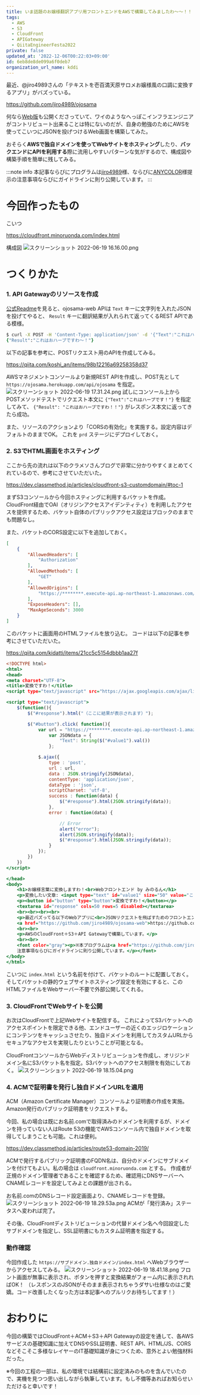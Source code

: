 ```yaml
---
title: いま話題のお嬢様翻訳アプリ用フロントエンドをAWSで構築してみましたわ〜〜！！！
tags:
  - AWS
  - S3
  - CloudFront
  - APIGateway
  - QiitaEngineerFesta2022
private: false
updated_at: '2022-12-06T00:22:03+09:00'
id: 6eb8de8de099a6f0deb7
organization_url_name: kddi
---
```

最近、@jiro4989さんの「テキストを壱百満天原サロメお嬢様風の口調に変換するアプリ」がバズっている。

https://github.com/jiro4989/ojosama

何なら[Web版](https://github.com/jiro4989/ojosama-web)も公開くださっていて、ワイのようなへっぽこインフラエンジニアがコントリビュート出来ることは特にないのだが、自身の勉強のためにAWSを使ってこいつにJSONを投げつけるWeb画面を構築してみた。

おそらく**AWSで独自ドメインを使ってWebサイトをホスティング**したり、**バックエンドにAPIを利用する**際に流用しやすいパターンな気がするので、構成図や構築手順を簡単に残してみる。

:::note info
本記事ならびにプログラムは[jiro4989](https://github.com/jiro4989/ojosama-web#%E3%83%97%E3%83%AD%E3%82%B0%E3%83%A9%E3%83%A0%E3%81%AE%E4%BD%BF%E7%94%A8%E3%81%AB%E3%81%A4%E3%81%84%E3%81%A6)様、ならびに[ANYCOLOR](https://event.nijisanji.app/guidelines/)様提示の注意事項ならびにガイドラインに則り公開しています。
:::


# 今回作ったもの

こいつ

https://cloudfront.minoruonda.com/index.html

構成図
![スクリーンショット 2022-06-19 16.16.00.png](https://qiita-image-store.s3.ap-northeast-1.amazonaws.com/0/1633856/feb6c961-b3d0-6b91-bc9d-54c1b29bcbed.png)


# つくりかた

### 1. API Gatewayのリソースを作成
[公式Readme](https://github.com/jiro4989/ojosama-web/blob/main/README.adoc)を見ると、ojosama-web APIは `Text` キーに文字列を入れたJSONを投げてやると、 `Result` キーに翻訳結果が入れられて返ってくるREST APIである模様。

```zsh
$ curl -X POST -H 'Content-Type: application/json' -d '{"Text":"これはハーブです！"}' https://ojosama.herokuapp.com/api/ojosama
{"Result":"これはおハーブですわ～！"}
```

以下の記事を参考に、POSTリクエスト用のAPIを作成してみる。

https://qiita.com/koshi_an/items/98b12216a69258358d37

AWSマネジメントコンソールより新規REST APIを作成し、POST先として　`https://ojosama.herokuapp.com/api/ojosama` を指定。
![スクリーンショット 2022-06-19 17.31.24.png](https://qiita-image-store.s3.ap-northeast-1.amazonaws.com/0/1633856/653c61da-b502-2e91-7e83-64abb689ec84.png)
試しにコンソール上からPOSTメソッドテストでリクエスト本文に `{"Text":"これはハーブです！"}` を指定してみて、 `{"Result": "これはおハーブですわ！！"}` がレスポンス本文に返ってきたら成功。

また、リソースのアクションより「CORSの有効化」を実施する。設定内容はデフォルトのままでOK。
これを `prd` ステージにデプロイしておく。


### 2. S3でHTML画面をホスティング

ここから先の流れは以下のクラメソさんブログで非常に分かりやすくまとめてくれているので、参考にさせていただいた。

https://dev.classmethod.jp/articles/cloudfront-s3-customdomain/#toc-1

まずS3コンソールから今回ホスティングに利用するバケットを作成。
CloudFront経由でOAI（オリジンアクセスアイデンティティ）を利用したアクセスを提供するため、バケット自体のパブリックアクセス設定はブロックのままでも問題なし。

また、バケットのCORS設定に以下を追加しておく。

```json
[
    {
        "AllowedHeaders": [
            "Authorization"
        ],
        "AllowedMethods": [
            "GET"
        ],
        "AllowedOrigins": [
            "https://********.execute-api.ap-northeast-1.amazonaws.com/prd" ★API GatewayのエンドポイントURLを記載する
        ],
        "ExposeHeaders": [],
        "MaxAgeSeconds": 3000
    }
]
```

このバケットに画面用のHTMLファイルを放り込む。
コードは以下の記事を参考にさせていただいた。

https://qiita.com/kidatti/items/21cc5c5154dbbb1aa27f

```html:index.html
<!DOCTYPE html>
<html>
<head>
<meta charset="UTF-8">
<title>変換ですわ！</title>
<script type="text/javascript" src="https://ajax.googleapis.com/ajax/libs/jquery/2.1.0/jquery.min.js"></script>

<script type="text/javascript">
    $(function(){
        $("#response").html("（ここに結果が表示されます）");

        $("#button").click( function(){
            var url = "https://********.execute-api.ap-northeast-1.amazonaws.com/prd"; //API GatewayのエンドポイントURLを記載する
                var JSONdata = {
                    "Text": String($("#value1").val()) 
                };

            $.ajax({
                type : 'post',
                url : url,
                data : JSON.stringify(JSONdata),
                contentType: 'application/json',
                dataType : 'json',
                scriptCharset: 'utf-8',
                success : function(data) {
                    $("#response").html(JSON.stringify(data));
                },
                error : function(data) {

                    // Error
                    alert("error");
                    alert(JSON.stringify(data));
                    $("#response").html(JSON.stringify(data));
                }
            });
        })
    })
</script>

</head>
<body>
    <h1>お嬢様言葉に変換しますわ！<br>Webフロントエンド by みのるん</h1>
    <p>変換したい文章: <input type="text" id="value1" size="50" value="これはハーブです"></p>
    <p><button id="button" type="button">変換ですわ！</button></p>
    <textarea id="response" cols=50 rows=5 disabled></textarea>
    <br><br><br><br>
    <p>最近バズってる以下のWebアプリに<br>JSONリクエストを飛ばすためのフロントエンドです。<br></p>
    <a href="https://github.com/jiro4989/ojosama-web">https://github.com/jiro4989/ojosama-web</a>
    <br><br>
    <p>AWSのCloudFront＋S3＋API Gatewayで構築しています。</p>
    <br><br>
    <font color="gray"><p>※本プログラムは<a href="https://github.com/jiro4989">jiro4989</a>様、ならびに<a href="https://event.nijisanji.app/guidelines/">ANYCOLOR</a>様提示の<br>
    注意事項ならびにガイドラインに則り公開しています。</p></font>
</body>
</html>
```

こいつに `index.html` という名前を付けて、バケットのルートに配置しておく。
そしてバケットの静的ウェブサイトホスティング設定を有効にすると、このHTMLファイルをWebサーバー不要で外部公開してくれる。


### 3. CloudFrontでWebサイトを公開

お次はCloudFrontで上記Webサイトを配信する。
これによってS3バケットへのアクセスポイントを限定できる他、エンドユーザーの近くのエッジロケーションにコンテンツをキャッシュさせたり、独自ドメインを利用してカスタムURLからセキュアなアクセスを実現したりということが可能となる。

CloudFrontコンソールからWebディストリビューションを作成し、オリジンドメイン名にS3バケット名を指定。S3バケットへのアクセス制限を有効にしておく。
![スクリーンショット 2022-06-19 18.15.04.png](https://qiita-image-store.s3.ap-northeast-1.amazonaws.com/0/1633856/482dfafd-5c84-9221-8a74-7f8d90bff46b.png)


### 4. ACMで証明書を発行し独自ドメインURLを適用

ACM（Amazon Certificate Manager）コンソールより証明書の作成を実施。Amazon発行のパブリック証明書をリクエストする。

今回、私の場合は既にお名前.comで取得済みのドメインを利用するが、ドメインを持っていない人はRoute 53の機能でAWSコンソール内で独自ドメインを取得してしまうことも可能。これは便利。

https://dev.classmethod.jp/articles/route53-domain-2019/

ACMで発行するパブリック証明書のFQDN名は、自分のドメインにサブドメインを付けてもよい。私の場合は `cloudfront.minoruonda.com` とする。
作成者が正規のドメイン管理者であることを確認するため、確認用にDNSサーバーへCNAMEレコードを設定してみよとの課題が出される。

お名前.comのDNSレコード設定画面より、CNAMEレコードを登録。
![スクリーンショット 2022-06-19 18.29.53a.png](https://qiita-image-store.s3.ap-northeast-1.amazonaws.com/0/1633856/17a2f195-015d-e070-90cf-1e19a03d6d7e.png)
ACMが「発行済み」ステータスへ変われば完了。

その後、CloudFrontディストリビューションの代替ドメイン名へ今回設定したサブドメインを指定し、SSL証明書にもカスタム証明書を指定する。


### 動作確認

今回作成した `https://サブドメイン.独自ドメイン/index.html` へWebブラウザーからアクセスしてみる。
![スクリーンショット 2022-06-19 18.41.18.png](https://qiita-image-store.s3.ap-northeast-1.amazonaws.com/0/1633856/a16f9157-1e38-d3b1-c121-048ee33d4173.png)
フロント画面が無事に表示され、ボタンを押すと変換結果がフォーム内に表示されればOK！
（レスポンスのJSONがそのまま表示されちゃうダサい仕様なのはご愛嬌。コード改善したくなった方は本記事へのプルリクお待ちしてます！）


# おわりに

今回の構築ではCloudFront＋ACM＋S3＋API Gatewayの設定を通して、各AWSサービスの基礎知識に加えてDNSやSSL証明書、REST API、HTML/JS、CORSなどそこそこ多様なレイヤーのIT基礎知識が身につくため、意外とよい勉強材料だった。

※今回の工程の一部は、私の環境では結構前に設定済みのものを含んでいたので、実機を見つつ思い出しながら執筆しています。もし不備等あればお知らせいただけると幸いです！
